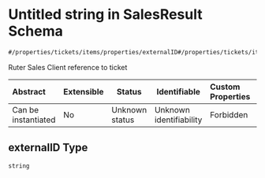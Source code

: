 # Untitled string in SalesResult Schema

```txt
#/properties/tickets/items/properties/externalID#/properties/tickets/items/properties/externalID
```

Ruter Sales Client reference to ticket


| Abstract            | Extensible | Status         | Identifiable            | Custom Properties | Additional Properties | Access Restrictions | Defined In                                                                                          |
| :------------------ | ---------- | -------------- | ----------------------- | :---------------- | --------------------- | ------------------- | --------------------------------------------------------------------------------------------------- |
| Can be instantiated | No         | Unknown status | Unknown identifiability | Forbidden         | Allowed               | none                | [sales-result.json\*](../../schema/proprietary-extensions/sales-result.json "open original schema") |

## externalID Type

`string`
